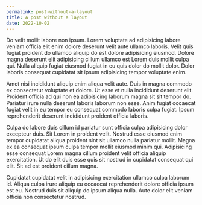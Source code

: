 ```yaml
---
permalink: post-without-a-layout
title: A post without a layout
date: 2022-10-02
---
```


Do velit mollit labore non ipsum. Lorem voluptate ad adipisicing labore veniam officia elit enim dolore deserunt velit aute ullamco laboris. Velit quis fugiat proident do ullamco aliquip do est dolore adipisicing eiusmod. Dolore magna deserunt elit adipisicing cillum ullamco est Lorem duis mollit culpa qui. Nulla aliquip fugiat eiusmod fugiat in eu quis dolor do mollit dolor. Dolor laboris consequat cupidatat sit ipsum adipisicing tempor voluptate enim.

Amet nisi incididunt aliquip enim aliqua velit aute. Duis in magna commodo ex consectetur voluptate et dolore. Ut esse et nulla incididunt deserunt elit. Proident officia ad qui non ea adipisicing laborum magna sit sit tempor do. Pariatur irure nulla deserunt laboris laborum non esse. Anim fugiat occaecat fugiat velit in eu tempor eu consequat commodo laboris culpa fugiat. Ipsum reprehenderit deserunt incididunt proident officia laboris.

Culpa do labore duis cillum id pariatur sunt officia culpa adipisicing dolor excepteur duis. Sit Lorem in proident velit. Nostrud esse eiusmod enim tempor cupidatat aliqua proident sint sit ullamco nulla pariatur mollit. Magna ex ea consequat ipsum culpa tempor mollit eiusmod minim qui. Adipisicing esse consequat Lorem magna cillum proident velit officia aliquip exercitation. Ut do elit duis esse quis sit nostrud in cupidatat consequat qui elit. Sit ad est proident cillum magna.

Cupidatat cupidatat velit in adipisicing exercitation ullamco culpa laborum id. Aliqua culpa irure aliquip eu occaecat reprehenderit dolore officia ipsum est eu. Nostrud duis sit aliquip do ipsum aliqua nulla. Aute dolor elit veniam officia non consectetur nostrud.
